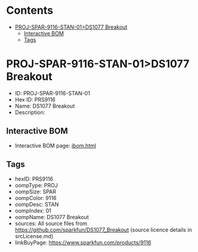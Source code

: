 



Contents
========

* [PROJ-SPAR-9116-STAN-01>DS1077 Breakout](#proj-spar-9116-stan-01ds1077-breakout)
	* [Interactive BOM](#interactive-bom)
	* [Tags](#tags)

# PROJ-SPAR-9116-STAN-01>DS1077 Breakout

- ID: PROJ-SPAR-9116-STAN-01
- Hex ID: PRS9116
- Name: DS1077 Breakout
- Description: 

## Interactive BOM

- Interactive BOM page: [ibom.html](kicad/bom/ibom.html)

## Tags

- hexID: PRS9116
- oompType: PROJ
- oompSize: SPAR
- oompColor: 9116
- oompDesc: STAN
- oompIndex: 01
- oompName: DS1077 Breakout
- sources: All source files from https://github.com/sparkfun/DS1077_Breakout (source licence details in srcLicense.md)
- linkBuyPage: https://www.sparkfun.com/products/9116
